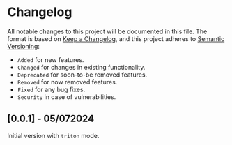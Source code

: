 # Changelog

All notable changes to this project will be documented in this file.
The format is based on [Keep a Changelog], and this project adheres to
[Semantic Versioning]:

* `Added` for new features.
* `Changed` for changes in existing functionality.
* `Deprecated` for soon-to-be removed features.
* `Removed` for now removed features.
* `Fixed` for any bug fixes.
* `Security` in case of vulnerabilities.

## [0.0.1] - 05/072024
Initial version with `triton` mode.


[Keep a Changelog]: https://keepachangelog.com/en/1.0.0/
[Semantic Versioning]: https://semver.org/spec/v2.0.0.html